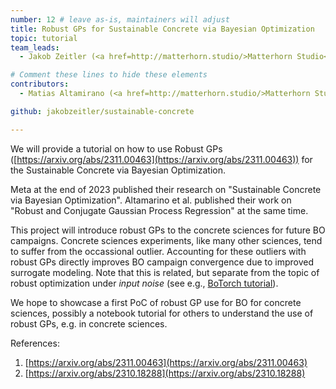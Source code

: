 ```yaml
---
number: 12 # leave as-is, maintainers will adjust
title: Robust GPs for Sustainable Concrete via Bayesian Optimization
topic: tutorial
team_leads:
  - Jakob Zeitler (<a href=http://matterhorn.studio/>Matterhorn Studio</a>) @jakobzeitler

# Comment these lines to hide these elements
contributors:
  - Matias Altamirano (<a href=http://matterhorn.studio/>Matterhorn Studio</a>) @maltamiranomontero

github: jakobzeitler/sustainable-concrete

---
```


We will provide a tutorial on how to use Robust GPs ([https://arxiv.org/abs/2311.00463](https://arxiv.org/abs/2311.00463)) for the Sustainable Concrete via Bayesian Optimization.

Meta at the end of 2023 published their research on "Sustainable Concrete via Bayesian Optimization". Altamarino et al. published their work on "Robust and Conjugate Gaussian Process Regression" at the same time.

This project will introduce robust GPs to the concrete sciences for future BO campaigns. Concrete sciences experiments, like many other sciences, tend to suffer from the occassional outlier. Accounting for these outliers with robust GPs directly improves BO campaign convergence due to improved surrogate modeling. Note that this is related, but separate from the topic of robust optimization under *input noise* (see e.g., [BoTorch tutorial](https://botorch.org/tutorials/robust_multi_objective_bo)).

We hope to showcase a first PoC of robust GP use for BO for concrete sciences, possibly a notebook tutorial for others to understand the use of robust GPs, e.g. in concrete sciences.

References:
1. [https://arxiv.org/abs/2311.00463](https://arxiv.org/abs/2311.00463)
2. [https://arxiv.org/abs/2310.18288](https://arxiv.org/abs/2310.18288)
